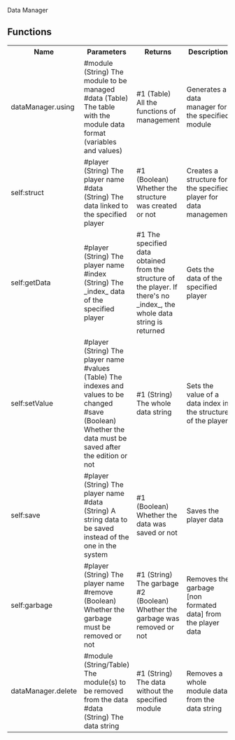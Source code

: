 Data Manager

## Functions
<table>
  <tr>
    <th>Name</th>
    <th>Parameters</th>
    <th>Returns</th>
    <th>Description</th>
  </tr>
  <tr>
    <td>dataManager.using</td>
    <td>#module (String) The module to be managed<br>#data (Table) The table with the module data format (variables and values)</td>
    <td>#1 (Table) All the functions of management</td>
    <td>Generates a data manager for the specified module</td>
  </tr>
  <tr>
    <td>self:struct</td>
    <td>#player (String) The player name<br>#data (String) The data linked to the specified player</td>
    <td>#1 (Boolean) Whether the structure was created or not</td>
    <td>Creates a structure for the specified player for data management</td>
  </tr>
  <tr>
    <td>self:getData</td>
    <td>#player (String) The player name<br>#index (String) The _index_ data of the specified player</td>
    <td>#1 The specified data obtained from the structure of the player. If there's no _index_, the whole data string is returned</td>
    <td>Gets the data of the specified player</td>
  </tr>
  <tr>
    <td>self:setValue</td>
    <td>#player (String) The player name<br>#values (Table) The indexes and values to be changed<br>#save (Boolean) Whether the data must be saved after the edition or not</td>
    <td>#1 (String) The whole data string</td>
    <td>Sets the value of a data index in the structure of the player</td>
  </tr>
  <tr>
    <td>self:save</td>
    <td>#player (String) The player name<br>#data (String) A string data to be saved instead of the one in the system</td>
    <td>#1 (Boolean) Whether the data was saved or not</td>
    <td>Saves the player data</td>
  </tr>
  <tr>
    <td>self:garbage</td>
    <td>#player (String) The player name<br>#remove (Boolean) Whether the garbage must be removed or not</td>
    <td>#1 (String) The garbage<br>#2 (Boolean) Whether the garbage was removed or not</td>
    <td>Removes the garbage [non formated data] from the player data</td>
  </tr>
  <tr>
    <td>dataManager.delete</td>
    <td>#module (String/Table) The module(s) to be removed from the data<br>#data (String) The data string</td>
    <td>#1 (String) The data without the specified module</td>
    <td>Removes a whole module data from the data string</td>
  </tr>
</table>